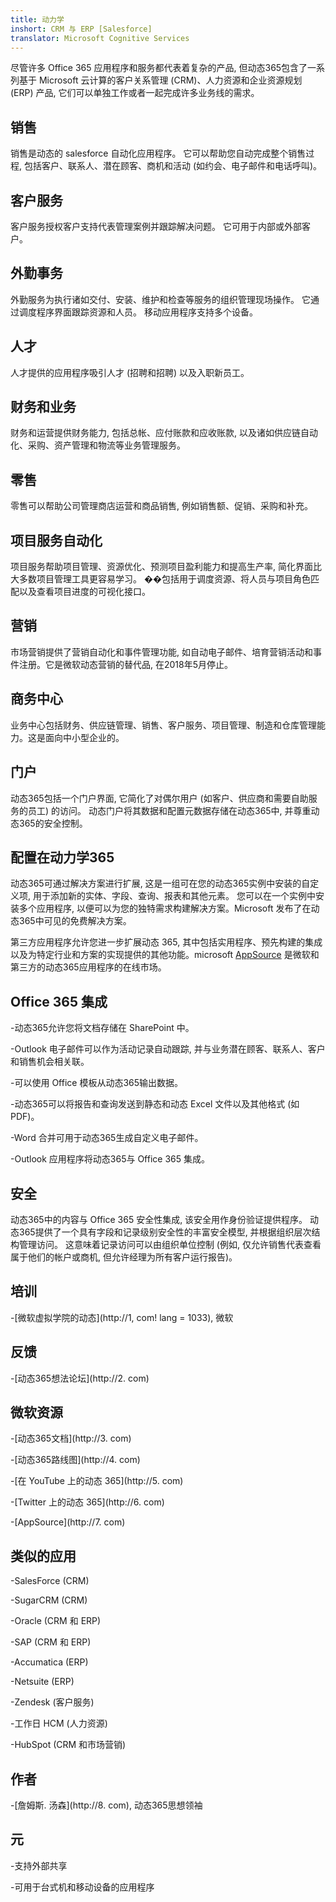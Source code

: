 ```yaml
---
title: 动力学
inshort: CRM 与 ERP [Salesforce]
translator: Microsoft Cognitive Services
---
```



尽管许多 Office 365 应用程序和服务都代表着复杂的产品, 但动态365包含了一系列基于 Microsoft 云计算的客户关系管理 (CRM)、人力资源和企业资源规划 (ERP) 产品, 它们可以单独工作或者一起完成许多业务线的需求。

销售
---------

销售是动态的 salesforce 自动化应用程序。 它可以帮助您自动完成整个销售过程, 包括客户、联系人、潜在顾客、商机和活动 (如约会、电子邮件和电话呼叫)。

客户服务
---------

客户服务授权客户支持代表管理案例并跟踪解决问题。 它可用于内部或外部客户。

外勤事务
---------

外勤服务为执行诸如交付、安装、维护和检查等服务的组织管理现场操作。 它通过调度程序界面跟踪资源和人员。 移动应用程序支持多个设备。

人才
---------

人才提供的应用程序吸引人才 (招聘和招聘) 以及入职新员工。

财务和业务
---------

财务和运营提供财务能力, 包括总帐、应付账款和应收账款, 以及诸如供应链自动化、采购、资产管理和物流等业务管理服务。

零售
---------

零售可以帮助公司管理商店运营和商品销售, 例如销售额、促销、采购和补充。

项目服务自动化
---------

项目服务帮助项目管理、资源优化、预测项目盈利能力和提高生产率, 简化界面比大多数项目管理工具更容易学习。 ��包括用于调度资源、将人员与项目角色匹配以及查看项目进度的可视化接口。

营销
---------

市场营销提供了营销自动化和事件管理功能, 如自动电子邮件、培育营销活动和事件注册。它是微软动态营销的替代品, 在2018年5月停止。

商务中心
---------

业务中心包括财务、供应链管理、销售、客户服务、项目管理、制造和仓库管理能力。这是面向中小型企业的。

门户
---------

动态365包括一个门户界面, 它简化了对偶尔用户 (如客户、供应商和需要自助服务的员工) 的访问。 动态门户将其数据和配置元数据存储在动态365中, 并尊重动态365的安全控制。

配置在动力学365
---------

动态365可通过解决方案进行扩展, 这是一组可在您的动态365实例中安装的自定义项, 用于添加新的实体、字段、查询、报表和其他元素。 您可以在一个实例中安装多个应用程序, 以便可以为您的独特需求构建解决方案。Microsoft 发布了在动态365中可见的免费解决方案。

第三方应用程序允许您进一步扩展动态 365, 其中包括实用程序、预先构建的集成以及为特定行业和方案的实现提供的其他功能。microsoft [AppSource](http://0) 是微软和第三方的动态365应用程序的在线市场。


Office 365 集成
---------

-动态365允许您将文档存储在 SharePoint 中。

-Outlook 电子邮件可以作为活动记录自动跟踪, 并与业务潜在顾客、联系人、客户和销售机会相关联。

-可以使用 Office 模板从动态365输出数据。

-动态365可以将报告和查询发送到静态和动态 Excel 文件以及其他格式 (如 PDF)。

-Word 合并可用于动态365生成自定义电子邮件。

-Outlook 应用程序将动态365与 Office 365 集成。


安全
---------

动态365中的内容与 Office 365 安全性集成, 该安全用作身份验证提供程序。 动态365提供了一个具有字段和记录级别安全性的丰富安全模型, 并根据组织层次结构管理访问。 这意味着记录访问可以由组织单位控制 (例如, 仅允许销售代表查看属于他们的帐户或商机, 但允许经理为所有客户运行报告)。

培训
---------

-[微软虚拟学院的动态](http://1, com! lang = 1033), 微软

反馈
---------

-[动态365想法论坛](http://2. com)

微软资源
---------

-[动态365文档](http://3. com)

-[动态365路线图](http://4. com)

-[在 YouTube 上的动态 365](http://5. com)

-[Twitter 上的动态 365](http://6. com)

-[AppSource](http://7. com)

类似的应用
--------------------

-SalesForce (CRM)

-SugarCRM (CRM)

-Oracle (CRM 和 ERP)

-SAP (CRM 和 ERP)

-Accumatica (ERP)

-Netsuite (ERP)

-Zendesk (客户服务)

-工作日 HCM (人力资源)

-HubSpot (CRM 和市场营销)

作者
---------

-[詹姆斯. 汤森](http://8. com), 动态365思想领袖

元
--------

-支持外部共享

-可用于台式机和移动设备的应用程序


